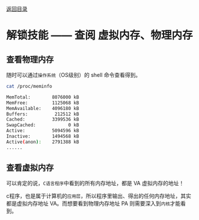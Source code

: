 [返回目录](/README.md)

解锁技能 —— 查阅 虚拟内存、物理内存
============================

查看物理内存
----------

随时可以通过`操作系统`（OS级别）的 shell 命令查看得到。

```bash
cat /proc/meminfo

MemTotal:        8076000 kB
MemFree:         1125068 kB
MemAvailable:    4096180 kB
Buffers:          212512 kB
Cached:          3399536 kB
SwapCached:            0 kB
Active:          5094596 kB
Inactive:        1494568 kB
Active(anon):    2791388 kB
......
```

查看虚拟内存
----------

可以肯定的说，`C语言程序`中看到的所有内存地址，都是 VA 虚拟内存的地址！

c程序，也是属于计算机的`应用层`，所以程序里输出、得出的任何内存地址，其实都是虚拟内存地址 VA。而想要看到物理内存地址 PA 则需要深入到`内核`才能看到。
